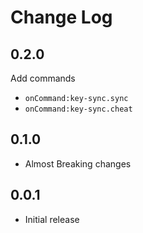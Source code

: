 # Change Log

## 0.2.0

Add commands

- `onCommand:key-sync.sync`
- `onCommand:key-sync.cheat`


## 0.1.0

- Almost Breaking changes

## 0.0.1

- Initial release
